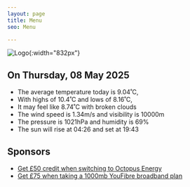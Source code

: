 ```yaml
---
layout: page
title: Menu
seo: Menu

---
```


![Logo](/images/logo.jpg){:width="832px"}

<!-- weather_marker starts -->
## On Thursday, 08 May 2025

- The average temperature today is 9.04˚C,
- With highs of 10.4˚C and lows of 8.16˚C,
- It may feel like 8.74˚C with broken clouds
- The wind speed is 1.34m/s and visibility is 10000m
- The pressure is 1021hPa and humidity is 69%
- The sun will rise at 04:26 and set at 19:43

<!-- weather_marker ends -->

## Sponsors

- [Get £50 credit when switching to Octopus Energy](https://bit.ly/3oD1nnS)
- [Get £75 when taking a 1000mb YouFibre broadband plan](https://aklam.io/91zWhU?)
